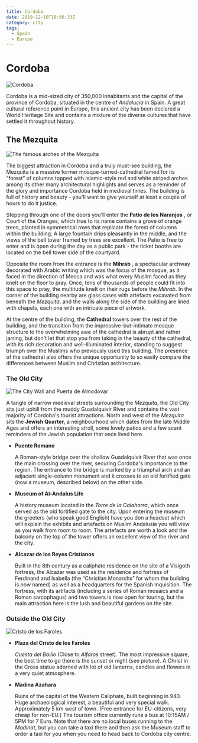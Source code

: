 ```yaml
---
title: Cordoba
date: 2019-12-10T18:06:33Z
category: city
tags:
  - Spain
  - Europe
---
```


# Cordoba
<WishWidget country="ES" city="Cordoba" label="true" picture="https://images.unsplash.com/photo-1560331447-8c1f7f726c95?ixlib=rb-1.2.1&ixid=eyJhcHBfaWQiOjEyMDd9&auto=format&fit=crop&w=1050&q=80"></WishWidget>

![Cordoba](https://images.unsplash.com/photo-1560331447-8c1f7f726c95?ixlib=rb-1.2.1&ixid=eyJhcHBfaWQiOjEyMDd9&auto=format&fit=crop&w=1050&q=80)

Cordoba is a mid-sized city of 350,000 inhabitants and the capital of the province of Cordoba, situated in the centre of *Andalucia* in Spain. A great cultural reference point in Europe, this ancient city has been declared a World Heritage Site and contains a mixture of the diverse cultures that have settled it throughout history.

## The Mezquita
<WishWidget country="ES" city="Cordoba" activity="The Mezquita" label="true"></WishWidget>

![The famous arches of the Mezquita](https://images.unsplash.com/photo-1572127803552-213cabfeefe6?ixlib=rb-1.2.1&auto=format&fit=crop&w=500&q=60)

The biggest attraction in Cordoba and a truly must-see building, the Mezquita is a massive former mosque-turned-cathedral famed for its “forest” of columns topped with Islamic-style red and white striped arches among its other many architectural highlights and serves as a reminder of the glory and importance Cordoba held in medieval times. The building is full of history and beauty - you'll want to give yourself at least a couple of hours to do it justice.

Stepping through one of the doors you'll enter the **Patio de los Naranjos** <WishWidget country="ES" city="Cordoba" activity="Patio de los Naranjos"></WishWidget>, or Court of the Oranges, which true to its name contains a grove of orange trees, planted in symmetrical rows that replicate the forest of columns within the building. A large fountain drips pleasantly in the middle, and the views of the bell tower framed by trees are excellent. The Patio is free to enter and is open during the day as a public park - the ticket booths are located on the bell tower side of the courtyard.

Opposite the room from the entrance is the **Mihrab** <WishWidget country="ES" city="Cordoba" activity="Mihrab"></WishWidget>, a spectacular archway decorated with Arabic writing which was the focus of the mosque, as it faced in the direction of Mecca and was what every Muslim faced as they knelt on the floor to pray. Once, tens of thousands of people could fit into this space to pray, the multitude knelt on their rugs before the _Mihrab_. In the corner of the building nearby are glass cases with artefacts excavated from beneath the _Mezquita_, and the walls along the side of the building are lined with chapels, each one with an intricate piece of artwork.

At the centre of the building, the **Cathedral** <WishWidget country="ES" city="Cordoba" activity="Cathedral"></WishWidget> towers over the rest of the building, and the transition from the impressive-but-intimate mosque structure to the overwhelming awe of the cathedral is abrupt and rather jarring, but don't let that stop you from taking in the beauty of the cathedral, with its rich decoration and well-illuminated interior, standing to suggest triumph over the Muslims who previously used this building. The presence of the cathedral also offers the unique opportunity to so easily compare the differences between Muslim and Christian architecture.

### The Old City
<WishWidget country="ES" city="Cordoba" activity="The Old City" label="true"></WishWidget>

![The City Wall and Puerta de Almodóvar](https://wikitravel.org/upload/shared//thumb/8/8d/Citywall_cordoba.jpg/350px-Citywall_cordoba.jpg)

A tangle of narrow medieval streets surrounding the _Mezquita_, the Old City sits just uphill from the muddy Guadalquivir River and contains the vast majority of Cordoba's tourist attractions. North and west of the _Mezquita_ sits the **Jewish Quarter**, a neighbourhood which dates from the late Middle Ages and offers an interesting stroll, some lovely patios and a few scant reminders of the Jewish population that once lived here.

- **Puente Romano** <WishWidget country="ES" city="Cordoba" activity="Puente Romano" label="true"></WishWidget>

	A Roman-style bridge over the shallow Guadalquivir River that was once the main crossing over the river, securing Cordoba's importance to the region. The entrance to the bridge is marked by a triumphal arch and an adjacent single-column monument and it crosses to an old fortified gate (now a museum, described below) on the other side.

- **Museum of Al-Andalus Life** <WishWidget country="ES" city="Cordoba" activity="Museum of Al-Andalus Life"></WishWidget>

  A history museum located in the _Torre de la Calahorra_, which once served as the old fortified gate to the city. Upon entering the museum the greeters (who speak good English) have you don a headset which will explain the exhibits and artefacts on Muslim Andalusia you will view as you walk from room to room. The artefacts are worth a look and the balcony on the top of the tower offers an excellent view of the river and the city.

- **Alcazar de los Reyes Cristianos** <WishWidget country="ES" city="Cordoba" activity="Alcazar de los Reyes Cristianos"></WishWidget>

	Built in the 8th century as a caliphate residence on the site of a Visigoth fortress, the Alcazar was used as the residence and fortress of Ferdinand and Isabella (the “Christian Monarchs” for whom the building is now named) as well as a headquarters for the Spanish Inquisition. The fortress, with its artifacts (including a series of Roman mosaics and a Roman sarcophagus) and two towers is now open for touring, but the main attraction here is the lush and beautiful gardens on the site.

### Outside the Old City

![Cristo de los Faroles](https://wikitravel.org/upload/en/thumb/7/7b/Faroles.jpg/200px-Faroles.jpg)

- **Plaza del Cristo de los Faroles** <WishWidget country="ES" city="Cordoba" activity="Cristo de los faroles"></WishWidget>

	_Cuesta del Bailio_ (Close to _Alfaros_ street). The most impressive square, the best time to go there is the sunset or night (see picture). A Christ in the Cross statue adorned with lot of old lanterns, candles and flowers in a very quiet atmosphere.

- **Madina Azahara** <WishWidget country="ES" city="Cordoba" activity="Medina Azahara"></WishWidget>

  Ruins of the capital of the Western Caliphate, built beginning in 940. Huge archaeological interest, a beautiful and very special walk. Approximately 5 km west of town. (Free entrance for EU-citizens, very cheap for non-EU.) The tourism office currently runs a bus at 10:15AM / 5PM for 7 Euro. Note that there are no local buses running to the _Madinat_, but you can take a taxi there and then ask the Museum staff to order a taxi for you when you need to head back to Cordoba city centre.

